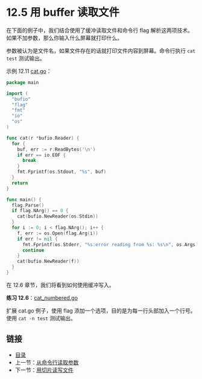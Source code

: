 # 12.5 用 buffer 读取文件

在下面的例子中，我们结合使用了缓冲读取文件和命令行 flag 解析这两项技术。如果不加参数，那么你输入什么屏幕就打印什么。

参数被认为是文件名，如果文件存在的话就打印文件内容到屏幕。命令行执行 `cat test` 测试输出。

示例 12.11 [cat.go](examples/chapter_12/cat.go)：

```go
package main

import (
  "bufio"
  "flag"
  "fmt"
  "io"
  "os"
)

func cat(r *bufio.Reader) {
  for {
    buf, err := r.ReadBytes('\n')
    if err == io.EOF {
      break
    }
    fmt.Fprintf(os.Stdout, "%s", buf)
  }
  return
}

func main() {
  flag.Parse()
  if flag.NArg() == 0 {
    cat(bufio.NewReader(os.Stdin))
  }
  for i := 0; i < flag.NArg(); i++ {
    f, err := os.Open(flag.Arg(i))
    if err != nil {
      fmt.Fprintf(os.Stderr, "%s:error reading from %s: %s\n", os.Args[0], flag.Arg(i), err.Error())
      continue
    }
    cat(bufio.NewReader(f))
  }
}
```

在 12.6 章节，我们将看到如何使用缓冲写入。

**练习 12.6**：[cat_numbered.go](exercises/chapter_12/cat_numbered.go)

扩展 cat.go 例子，使用 flag 添加一个选项，目的是为每一行头部加入一个行号。使用 `cat -n test` 测试输出。

## 链接

- [目录](directory.md)
- 上一节：[从命令行读取参数](12.4.md)
- 下一节：[用切片读写文件](12.6.md)

